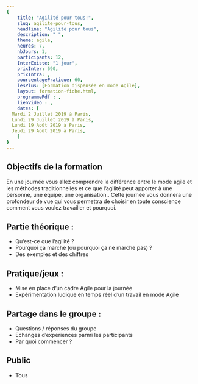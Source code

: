 ```yaml
---
{
	title: "Agilité pour tous!",
	slug: agilite-pour-tous, 
	headline: "Agilité pour tous",
	description: " ",
	theme: agile,
	heures: 7,
	nbJours: 1,
	participants: 12,
	InterExiste: "1 jour",
	prixInter: 690,
	prixIntra: ,
	pourcentagePratique: 60,
	lesPlus: [Formation dispensée en mode Agile],
	layout: formation-fiche.html, 
	programmePdf : ,
	lienVideo : ,
	dates: [
  Mardi 2 Juillet 2019 à Paris,
  Lundi 29 Juillet 2019 à Paris,
  Lundi 19 Août 2019 à Paris,
  Jeudi 29 Août 2019 à Paris,
	]
}
---
```


## Objectifs de la formation ##

En une journée vous allez comprendre la différence entre le mode agile et les méthodes traditionnelles et ce que l’agilité peut apporter à une personne, une équipe, une organisation..
Cette journée vous donnera une profondeur de vue qui vous permettra de choisir en toute conscience comment vous voulez travailler et pourquoi.

## Partie théorique : ##

* Qu’est-ce que l’agilité ?
* Pourquoi ça marche (ou pourquoi ça ne marche pas) ?
* Des exemples et des chiffres


## Pratique/jeux : ##

* Mise en place d’un cadre Agile pour la journée
* Expérimentation ludique en temps réel d’un travail en mode Agile


## Partage dans le groupe : ##

* Questions / réponses du groupe
* Echanges d’expériences parmi les participants
* Par quoi commencer ?

## Public ##

* Tous





